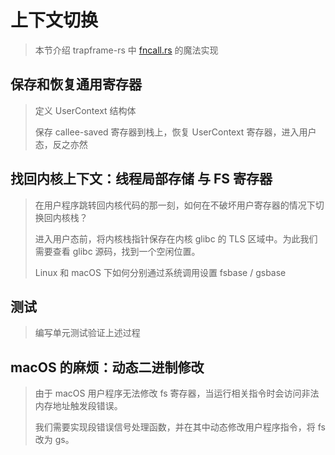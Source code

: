 # 上下文切换

> 本节介绍 trapframe-rs 中 [fncall.rs] 的魔法实现

[fncall.rs]: https://github.com/rcore-os/trapframe-rs/blob/master/src/arch/x86_64/fncall.rs

## 保存和恢复通用寄存器

> 定义 UserContext 结构体
>
> 保存 callee-saved 寄存器到栈上，恢复 UserContext 寄存器，进入用户态，反之亦然

## 找回内核上下文：线程局部存储 与 FS 寄存器

> 在用户程序跳转回内核代码的那一刻，如何在不破坏用户寄存器的情况下切换回内核栈？
>
> 进入用户态前，将内核栈指针保存在内核 glibc 的 TLS 区域中。为此我们需要查看 glibc 源码，找到一个空闲位置。
>
> Linux 和 macOS 下如何分别通过系统调用设置 fsbase / gsbase

## 测试

> 编写单元测试验证上述过程

## macOS 的麻烦：动态二进制修改

> 由于 macOS 用户程序无法修改 fs 寄存器，当运行相关指令时会访问非法内存地址触发段错误。
> 
> 我们需要实现段错误信号处理函数，并在其中动态修改用户程序指令，将 fs 改为 gs。
